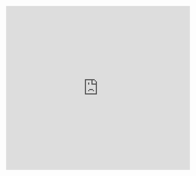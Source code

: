<iframe
  src="https://xn--2e0b83jc5eg58a.streamlit.app/"
  height="450"
  style="width:100%;border:none;"
></iframe>
